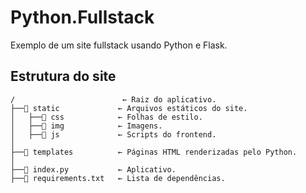 # Python.Fullstack

Exemplo de um site fullstack usando Python e Flask.

## Estrutura do site

```
/                        ← Raiz do aplicativo.
├──📁 static             ← Arquivos estáticos do site. 
│   ├──📁 css            ← Folhas de estilo.
│   ├──📁 img            ← Imagens.
│   ├──📁 js             ← Scripts do frontend.
│
├──📁 templates          ← Páginas HTML renderizadas pelo Python.
│
├──📄 index.py           ← Aplicativo.
├──📄 requirements.txt   ← Lista de dependências.
```
